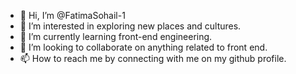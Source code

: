- 👋 Hi, I’m @FatimaSohail-1
- 👀 I’m interested in exploring new places and cultures.
- 🌱 I’m currently learning front-end engineering.
- 💞️ I’m looking to collaborate on anything related to front end.
- 📫 How to reach me by connecting with me on my github profile.

<!---
FatimaSohail-1/FatimaSohail-1 is a ✨ special ✨ repository because its `README.md` (this file) appears on your GitHub profile.
You can click the Preview link to take a look at your changes.
--->
